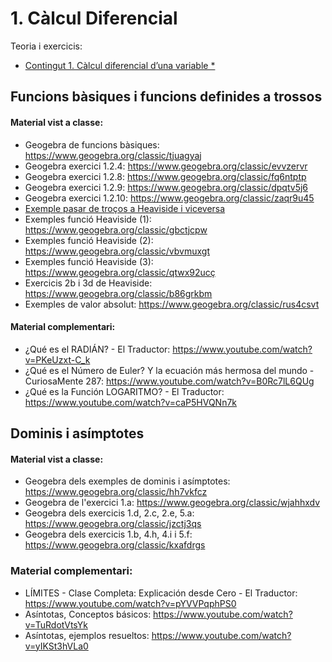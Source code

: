 # 1. Càlcul Diferencial

Teoria i exercicis:

* [Contingut 1. Càlcul diferencial d’una variable *](https://atenea.upc.edu/pluginfile.php/5346100/mod_resource/content/2/Problemes_Contingut_1_FOMA.pdf)

## Funcions bàsiques i funcions definides a trossos

#### Material vist a classe:

* Geogebra de funcions bàsiques: https://www.geogebra.org/classic/tjuagyaj
* Geogebra exercici 1.2.4: https://www.geogebra.org/classic/evvzervr
* Geogebra exercici 1.2.8: https://www.geogebra.org/classic/fq6ntptp
* Geogebra exercici 1.2.9: https://www.geogebra.org/classic/dpqtv5j6
* Geogebra exercici 1.2.10: https://www.geogebra.org/classic/zaqr9u45
* [Exemple pasar de troços a Heaviside i viceversa](./1_2_heaviside/exemple_heaviside.jpg)
* Exemples funció Heaviside (1): https://www.geogebra.org/classic/gbctjcpw
* Exemples funció Heaviside (2): https://www.geogebra.org/classic/vbvmuxgt
* Exemples funció Heaviside (3): https://www.geogebra.org/classic/qtwx92ucç
* Exercicis 2b i 3d de Heaviside: https://www.geogebra.org/classic/b86grkbm
* Exemples de valor absolut: https://www.geogebra.org/classic/rus4csvt

#### Material complementari:

* ¿Qué es el RADIÁN? - El Traductor: https://www.youtube.com/watch?v=PKeUzxt-C_k
* ¿Qué es el Número de Euler? Y la ecuación más hermosa del mundo - CuriosaMente 287: https://www.youtube.com/watch?v=B0Rc7lL6QUg
* ¿Qué es la Función LOGARITMO? - El Traductor: https://www.youtube.com/watch?v=caP5HVQNn7k

## Dominis i asímptotes

#### Material vist a classe:

* Geogebra dels exemples de dominis i asímptotes: https://www.geogebra.org/classic/hh7vkfcz
* Geogebra de l'exercici 1.a: https://www.geogebra.org/classic/wjahhxdv
* Geogebra dels exercicis 1.d, 2.c, 2.e, 5.a: https://www.geogebra.org/classic/jzctj3qs
* Geogebra dels exercicis 1.b, 4.h, 4.i i 5.f: https://www.geogebra.org/classic/kxafdrgs

### Material complementari:

* LÍMITES - Clase Completa: Explicación desde Cero - El Traductor: https://www.youtube.com/watch?v=pYVVPqphPS0
* Asíntotas, Conceptos básicos: https://www.youtube.com/watch?v=TuRdotVtsYk
* Asíntotas, ejemplos resueltos: https://www.youtube.com/watch?v=yIKSt3hVLa0